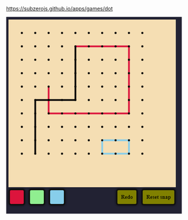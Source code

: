 [ https://subzerojs.github.io/apps/games/dot ](https://subzerojs.github.io/apps/games/dot/)

![](./screenshot.png)